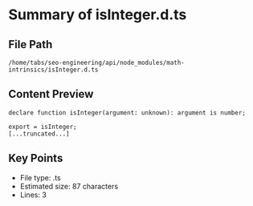 # Summary of isInteger.d.ts
  
## File Path
`/home/tabs/seo-engineering/api/node_modules/math-intrinsics/isInteger.d.ts`

## Content Preview
```
declare function isInteger(argument: unknown): argument is number;

export = isInteger;
[...truncated...]
```

## Key Points
- File type: .ts
- Estimated size: 87 characters
- Lines: 3

